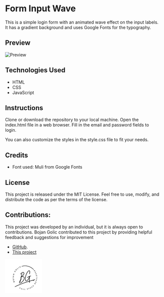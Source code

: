 
# Form Input Wave
This is a simple login form with an animated wave effect on the input labels. It has a gradient background and uses Google Fonts for the typography.

## Preview

![ Preview]()

## Technologies Used
- HTML
- CSS
- JavaScript

## Instructions
Clone or download the repository to your local machine.
Open the index.html file in a web browser.
Fill in the email and password fields to login.

You can also customize the styles in the style.css file to fit your needs.

## Credits
- Font used: Muli from Google Fonts

## License
This project is released under the MIT License. Feel free to use, modify, and distribute the code as per the terms of the license.

## Contributions:
This project was developed by an individual, but it is always open to contributions. Bojan Golic contributed to this project by providing helpful feedback and suggestions for improvement 
- [GitHub](https://github.com/bokigolic).
- [This project](https://github.com/bokigolic/front-end-templates/tree/develop/Login%20Form)

![Logo](https://github.com/bokigolic/fornt-end-practice/blob/develop/Template/logo-bojan-small.png)